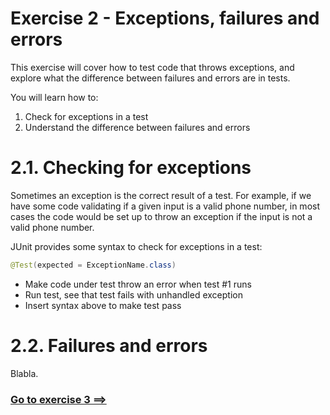 # Exercise 2 - Exceptions, failures and errors

This exercise will cover how to test code that throws exceptions, and explore what the difference between failures and errors are in tests.

You will learn how to:

1. Check for exceptions in a test
2. Understand the difference between failures and errors

# 2.1. Checking for exceptions

Sometimes an exception is the correct result of a test. For example, if we have some code validating if a given input is a valid phone number, in most cases the code would be set up to throw an exception if the input is not a valid phone number.

JUnit provides some syntax to check for exceptions in a test:

```Java
@Test(expected = ExceptionName.class)
```

- Make code under test throw an error when test #1 runs
- Run test, see that test fails with unhandled exception
- Insert syntax above to make test pass

# 2.2. Failures and errors

Blabla.

### [Go to exercise 3 ==>](../exercise-3/README.md)
